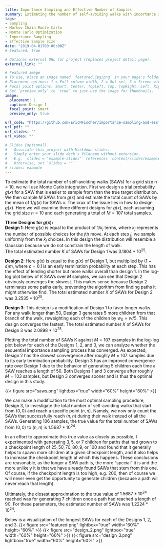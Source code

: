 ```yaml
---
title: Importance Sampling and Effective Number of Samples
summary: Estimating the number of self-avoiding walks with importance sampling and effective sample size
tags:
- Sampling
- Markov Chain Monte Carlo
- Monte Carlo Optimization
- Importance Sampling
- Effective Sample Size
date: "2019-04-01T00:00:00Z"
# featured: true

# Optional external URL for project (replaces project detail page).
external_link: ""

# Featured image
# To use, place an image named `featured.jpg/png` in your page's folder.
# Placement options: 1 = Full column width, 2 = Out-set, 3 = Screen-width
# Focal point options: Smart, Center, TopLeft, Top, TopRight, Left, Right, BottomLeft, Bottom, BottomRight
# Set `preview_only` to `true` to just use the image for thumbnails.
image:
  placement: 1
  caption: Design 1
  focal_point: Smart
  preview_only: true

url_code: "https://github.com/EricMFischer/importance-sampling-and-ess"
url_pdf: ""
url_slides: ""
url_video: ""

# Slides (optional).
#   Associate this project with Markdown slides.
#   Simply enter your slide deck's filename without extension.
#   E.g. `slides = "example-slides"` references `content/slides/example-slides.md`.
#   Otherwise, set `slides = ""`.
# slides: example
---
```


To estimate the total number of self-avoiding walks (SAWs) for a grid size n = 10, we will use
Monte Carlo integration. First we design a trial probability $g(x)$ for a SAW that is easier to
sample from than the true target distribution. We then sample $M$ SAWs from $g(x)$ and estimate
the total count of SAWs by the mean of $1 / g(x)$ for SAWs $x$. The crux of the issue lies in how to
design $g(x)$. Here we will examine three different designs for $g(x)$, each assuming the grid size $n
= 10$ and each generating a total of $M = 107$ total samples.

**Three Designs for $g(x)$:** <br />
**Design 1**: Here $g(x)$ is equal to the product of $1 / k_j$ terms, where $k_j$ represents the number of
possible choices for the $j$th move. At each step $j$, we sample uniformly from the $k_j$ choices. In this
design the distribution will resemble a Gaussian because we do not constrain the length of walk. <br />
The total estimated number $K$ of SAWs for Design 1 was $3.1804 * 10^{25}$.

**Design 2**: Here $g(x)$ is equal to the $g(x)$ of Design 1, but multiplied by $(1 - ε)m$, where $ε = 0.1$ is
an early termination probability at each step. This has the effect of lending shorter but more
walks overall than design 1. In the log-log plot below of $K$ SAWs over $M$ samples, we can see
that Design 2 obviously converges the slowest. This makes sense because Design 2 terminates
some paths early, preventing the algorithm from finding paths it might otherwise find. The total
estimated number $K$ of SAWs for Design 2 was $3.2535*10^{25}$.

**Design 3**: This design is a modification of Design 1 to favor longer walks. For any walk longer
than $50$, Design 3 generates $5$ more children from that branch of the walk, reweighting
each of the children by $w_0 = w / 5$. This design converges the fastest. The total estimated number
$K$ of SAWs for Design 3 was $2.0898 * 10^{25}$.

Plotting the total number of SAWs K against $M = 107$ examples in the log-log plot below for
each of the Designs 1, 2, and 3, we can analyze whether the sequential importance sampling
process has converged. As expected, Design 2 has the slowest convergence after roughly $M =
107$ samples due to its early termination probability. Design 3 has an improved convergence rate
over Design 1 due to the behavior of generating 5 children each time a SAW reaches a length of
$50$. Both Designs 1 and 3 converge after roughly $M = 103$ samples, but Design 3 converges
sooner and is thus the optimal design in this study.

{{< figure src="saws.png" lightbox="true" width="60%" height="60%" >}}

We can make a modification to the most optimal sampling procedure, Design 3, to investigate
the total number of self-avoiding walks that start from $(0, 0)$ and reach a specific point $(n, n)$.
Namely, we now only count the SAWs that successfully reach $(n, n)$ during their walk instead of
all the SAWs. Generating $106$ samples, the true value for the total number of SAWs from $(0, 0)$
to $(n, n)$ is $1.5687 * 10^{24}$.

In an effort to approximate this true value as closely as possible, I experimented with generating
$3, 5$, or $7$ children for paths that had grown to a checkpoint length of $25, 50, 70, 80, 9$, or $100$
and found that it generally helps to spawn more children at a given checkpoint length, and it also
helps to increase the checkpoint length at which this happens. These conclusions are reasonable,
as the longer a SAW path is, the more “special” it is and the more unlikely it is that we have
already found SAWs that stem from this one. Of course, if the checkpoint length is too high, e.g.
$200$, then of course we will never even get the opportunity to generate children (because a path
will never reach that length).

Ultimately, the closest approximation to the true value of $1.5687 * 10^{24}$ reached was for
generating $7$ children once a path had reached a length of $90$. For these parameters, the estimated
number of SAWs was $1.2224 * 10^{24}$.

Below is a visualization of the longest SAWs for each of the Designs 1, 2, and 3.
{{< figure src="featured.png" lightbox="true" width="60%" height="60%" >}}
{{< figure src="design_2.png" lightbox="true" width="60%" height="60%" >}}
{{< figure src="design_3.png" lightbox="true" width="60%" height="60%" >}}
